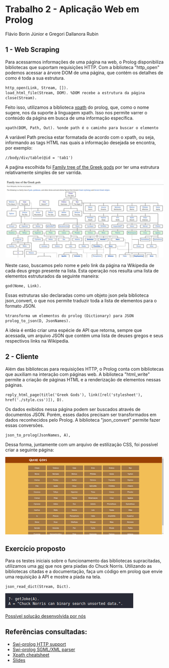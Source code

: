 # Trabalho 2 - Aplicação Web em Prolog
Flávio Borin Júnior e Gregori Dallanora Rubin
## 1 - Web Scraping
Para acessarmos informações de uma página na web, o Prolog disponibiliza bibliotecas que suportam requisições HTTP. Com a biblioteca "http_open" podemos acessar a árvore DOM de uma página, que contém os detalhes de como é toda a sua estrutura.
	
```
http_open(Link, Stream, []).
load_html_file(Stream, DOM). %DOM recebe a estrutura da página
close(Stream).
```

Feito isso, utilizamos a biblioteca [xpath](https://www.swi-prolog.org/pldoc/doc_for?object=section(%27packages/sgml.html%27)) do prolog, que, como o nome sugere, nos da suporte à linguagem xpath. Isso nos permite varrer o conteúdo da página em busca de uma informação específica. 
	
```
xpath(DOM, Path, Out). %onde path é o caminho para buscar o elemento
```
A variável Path precisa estar formatada de acordo com o xpath, ou seja, informando as tags HTML nas quais a informação desejada se encontra, por exemplo:

```
//body/div/table(@id = 'tab1')
```

A paǵina escolhida foi [Family tree of the Greek gods](https://en.wikipedia.org/wiki/Family_tree_of_the_Greek_gods) por ter uma estrutura relativamente simples de ser varrida.

![pagina](GreekTree.png)

Neste caso, buscamos pelo nome e pelo link da página na Wikipedia de cada deus grego presente na lista. Esta operação nos resulta uma lista de elementos estruturados da seguinte maneira:
	
```
god(Nome, Link).
``` 
	
Essas estruturas são declaradas como um objeto json pela biblioteca json_convert, o que nos permite traduzir toda a lista de elementos para o formato JSON.

```
%transforma um elementos do prolog (Dictionary) para JSON
prolog_to_json(D, JsonNames). 
```

A ideia é então criar uma espécie de API que retorna, sempre que acessada, um arquivo JSON que contém uma lista de deuses gregos e seus respectivos links na Wikipedia.

## 2 - Cliente
Além das bibliotecas para requisições HTTP, o Prolog conta com bibliotecas que auxiliam na interação com páginas web. A biblioteca "html_write" permite a criação de páginas HTML e a renderização de elementos nessas páginas.

```
reply_html_page(title('Greek Gods'), link([rel('stylesheet'), href('./style.css')]), D).
```

Os dados exibidos nessa página podem ser buscados através de documentos JSON. Porém, esses dados precisam ser transformados em dados reconhecidos pelo Prolog. A biblioteca "json_convert" permite fazer essas conversões.

```
json_to_prolog(JsonNames, A),
```

Dessa forma, juntamente com um arquivo de estilização CSS, foi possível criar a seguinte página:

![paginaweb](pagina.png)

## Exercício proposto
Para os testes iniciais sobre o funcionamento das bibliotecas supracitadas, utilizamos uma [api](https://api.chucknorris.io/jokes/random?category=dev) que nos gera piadas do Chuck Norris. Utilizando as bibliotecas citadas e a documentação, faça um código em prolog que envie uma requisição à API e mostre a piada na tela.

```
json_read_dict(Stream, Dict).
```


![piada](piada.png)

[Possível solução desenvolvida por nós](https://github.com/Fleivio/ChuckNorrisProlog)
	
## Referências consultadas:

- [Swi-prolog HTTP support](https://www.swi-prolog.org/pldoc/doc_for?object=section(%27packages/http.html%27))
- [Swi-prolog SGML/XML parser](https://www.swi-prolog.org/pldoc/doc_for?object=section(%27packages/sgml.html%27))
- [Xpath cheatsheet](https://devhints.io/xpath)
- [Slides](https://docs.google.com/presentation/d/1LL7Fk0Ao-ExhzlIsP45F1qtT9vwAuIuUTr3afHlDiKc/edit?usp=sharing)

